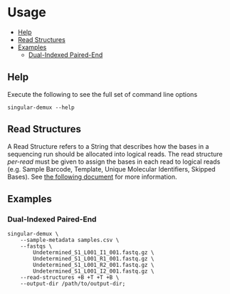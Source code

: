 # Usage

<!---toc start-->
   * [Help](#help)
   * [Read Structures](#read-structures)
   * [Examples](#examples)
      * [Dual-Indexed Paired-End](#dual-indexed-paired-end)

<!---toc end-->

## Help

Execute the following to see the full set of command line options

```console
singular-demux --help
```

## Read Structures

A Read Structure refers to a String that describes how the bases in a sequencing run should be allocated into logical reads.
The read structure _per-read_ must be given to assign the bases in each read to logical reads (e.g. Sample Barcode, Template, Unique Molecular Identifiers, Skipped Bases).
See [the following document][read-structure-link] for more information.

## Examples

### Dual-Indexed Paired-End

```console
singular-demux \
	--sample-metadata samples.csv \
	--fastqs \
		Undetermined_S1_L001_I1_001.fastq.gz \
		Undetermined_S1_L001_R1_001.fastq.gz \
		Undetermined_S1_L001_R2_001.fastq.gz \
		Undetermined_S1_L001_I2_001.fastq.gz \
	--read-structures +B +T +T +B \
	--output-dir /path/to/output-dir;
```

[read-structure-link]: https://github.com/fulcrumgenomics/fgbio/wiki/Read-Structures
